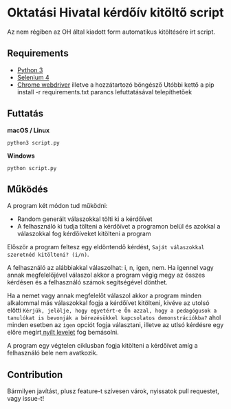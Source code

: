 # Oktatási Hivatal kérdőív kitöltő script

Az nem régiben az OH által kiadott form automatikus kitöltésére írt script.

## Requirements

* [Python 3](https://www.python.org/)
* [Selenium 4](https://pypi.org/project/selenium/)
* [Chrome webdriver](https://chromedriver.chromium.org/) illetve a hozzátartozó böngésző
  Utóbbi kettő a pip install -r requirements.txt parancs lefuttatásával telepíthetőek

## Futtatás

**macOS / Linux**

```
python3 script.py
```

**Windows**

```
python script.py
```

## **Működés**

A program két módon tud működni:

* Random generált válaszokkal tölti ki a kérdőívet
* A felhasználó ki tudja tölteni a kérdőívet a programon belül és azokkal a válaszokkal fog kérdőíveket kitölteni a program

Először a program feltesz egy eldöntendő kérdést, `Saját válaszokkal szeretnéd kitölteni? (i/n)`. 

A felhasználó az alábbiakkal válaszolhat: i, n, igen, nem. Ha igennel vagy annak megfelelőjével válaszol akkor a program végig megy az összes kérdésen és a felhasználó számok segítségével dönthet. 

Ha a nemet vagy annak megfelelőt válaszol akkor a program minden alkalommal más válaszokkal fogja a kérdőívet kitölteni, kivéve az utolsó előtti `Kérjük, jelölje, hogy egyetért-e Ön azzal, hogy a pedagógusok a tanulókat is bevonják a bérezésükkel kapcsolatos demonstrációkba?` ahol minden esetben az `igen` opciót fogja választani, illetve az utlsó kérdésre egy előre megírt[ nyílt levelet](https://www.facebook.com/pedagogusok.d.szakszervezete/posts/4898945936880604/) fog bemásolni. 

A program egy végtelen ciklusban fogja kitölteni a kérdőívet amíg a felhasználó bele nem avatkozik.

## Contribution

Bármilyen javítást, plusz feature-t szívesen várok, nyissatok pull requestet, vagy issue-t!
